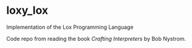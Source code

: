 # loxy_lox

Implementation of the Lox Programming Language

Code repo from reading the book *Crafting Interpreters* by Bob Nystrom.
